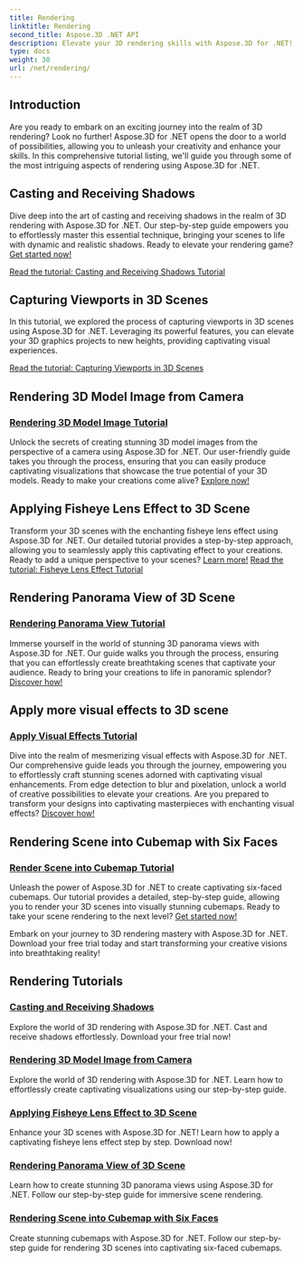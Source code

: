 ```yaml
---
title: Rendering
linktitle: Rendering
second_title: Aspose.3D .NET API
description: Elevate your 3D rendering skills with Aspose.3D for .NET! Cast shadows, create captivating visualizations, apply fisheye lens effects, and more. 
type: docs
weight: 30
url: /net/rendering/
---
```

## Introduction

Are you ready to embark on an exciting journey into the realm of 3D rendering? Look no further! Aspose.3D for .NET opens the door to a world of possibilities, allowing you to unleash your creativity and enhance your skills. In this comprehensive tutorial listing, we'll guide you through some of the most intriguing aspects of rendering using Aspose.3D for .NET.

## Casting and Receiving Shadows
Dive deep into the art of casting and receiving shadows in the realm of 3D rendering with Aspose.3D for .NET. Our step-by-step guide empowers you to effortlessly master this essential technique, bringing your scenes to life with dynamic and realistic shadows. Ready to elevate your rendering game? [Get started now!](./cast-receive-shadows/)

[Read the tutorial: Casting and Receiving Shadows Tutorial](./cast-receive-shadows/)


## Capturing Viewports in 3D Scenes
In this tutorial, we explored the process of capturing viewports in 3D scenes using Aspose.3D for .NET. Leveraging its powerful features, you can elevate your 3D graphics projects to new heights, providing captivating visual experiences.

[Read the tutorial: Capturing Viewports in 3D Scenes](./capture-viewport/)


## Rendering 3D Model Image from Camera
### [Rendering 3D Model Image Tutorial](./render-3d-model-image/)
Unlock the secrets of creating stunning 3D model images from the perspective of a camera using Aspose.3D for .NET. Our user-friendly guide takes you through the process, ensuring that you can easily produce captivating visualizations that showcase the true potential of your 3D models. Ready to make your creations come alive? [Explore now!](./render-3d-model-image/)

## Applying Fisheye Lens Effect to 3D Scene
Transform your 3D scenes with the enchanting fisheye lens effect using Aspose.3D for .NET. Our detailed tutorial provides a step-by-step approach, allowing you to seamlessly apply this captivating effect to your creations. Ready to add a unique perspective to your scenes? [Learn more!](./fisheye-lens-effect-3d-scene/)
[Read the tutorial: Fisheye Lens Effect Tutorial](./fisheye-lens-effect-3d-scene/)

## Rendering Panorama View of 3D Scene
### [Rendering Panorama View Tutorial](./render-panorama-view/)
Immerse yourself in the world of stunning 3D panorama views with Aspose.3D for .NET. Our guide walks you through the process, ensuring that you can effortlessly create breathtaking scenes that captivate your audience. Ready to bring your creations to life in panoramic splendor? [Discover how!](./render-panorama-view/)

## Apply more visual effects to 3D scene
### [Apply Visual Effects Tutorial](./apply-visual-effects/)
Dive into the realm of mesmerizing visual effects with Aspose.3D for .NET. Our comprehensive guide leads you through the journey, empowering you to effortlessly craft stunning scenes adorned with captivating visual enhancements. From edge detection to blur and pixelation, unlock a world of creative possibilities to elevate your creations. Are you prepared to transform your designs into captivating masterpieces with enchanting visual effects?  [Discover how!](./apply-visual-effects/)

## Rendering Scene into Cubemap with Six Faces
### [Render Scene into Cubemap Tutorial](./render-scene-cubemap/)
Unleash the power of Aspose.3D for .NET to create captivating six-faced cubemaps. Our tutorial provides a detailed, step-by-step guide, allowing you to render your 3D scenes into visually stunning cubemaps. Ready to take your scene rendering to the next level? [Get started now!](./render-scene-cubemap/)

Embark on your journey to 3D rendering mastery with Aspose.3D for .NET. Download your free trial today and start transforming your creative visions into breathtaking reality!
## Rendering Tutorials
### [Casting and Receiving Shadows](./cast-receive-shadows/)
Explore the world of 3D rendering with Aspose.3D for .NET. Cast and receive shadows effortlessly. Download your free trial now!
### [Rendering 3D Model Image from Camera](./render-3d-model-image/)
Explore the world of 3D rendering with Aspose.3D for .NET. Learn how to effortlessly create captivating visualizations using our step-by-step guide.
### [Applying Fisheye Lens Effect to 3D Scene](./fisheye-lens-effect-3d-scene/)
Enhance your 3D scenes with Aspose.3D for .NET! Learn how to apply a captivating fisheye lens effect step by step. Download now!
### [Rendering Panorama View of 3D Scene](./render-panorama-view/)
Learn how to create stunning 3D panorama views using Aspose.3D for .NET. Follow our step-by-step guide for immersive scene rendering.
### [Rendering Scene into Cubemap with Six Faces](./render-scene-cubemap/)
Create stunning cubemaps with Aspose.3D for .NET. Follow our step-by-step guide for rendering 3D scenes into captivating six-faced cubemaps.